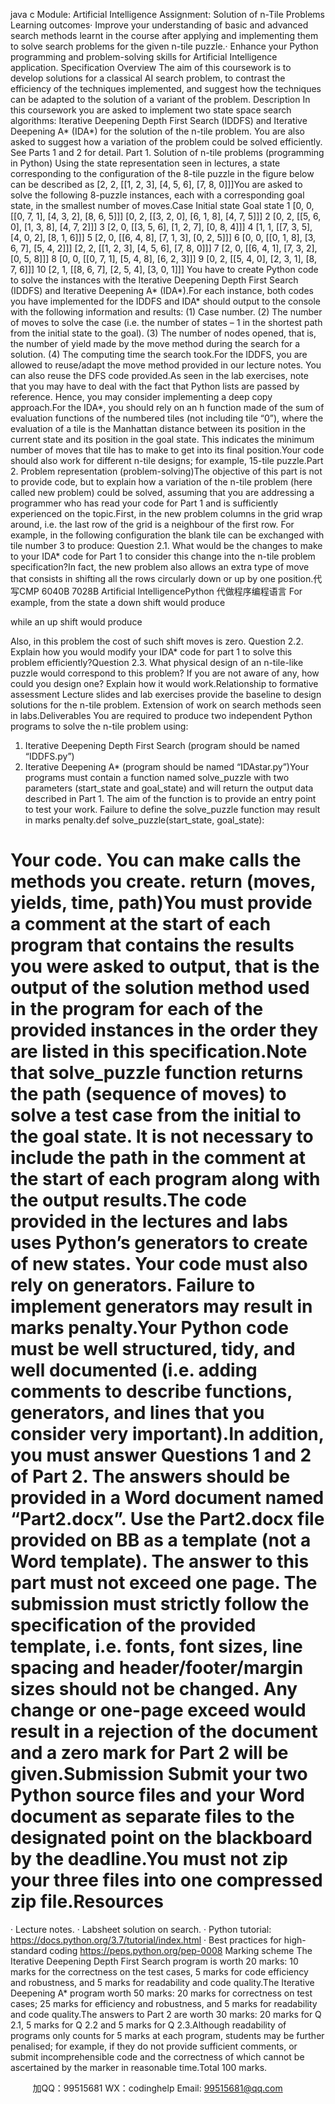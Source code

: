 java c
Module:  Artificial Intelligence 
Assignment: Solution of n-Tile Problems 
Learning outcomes·   Improve   your   understanding   of   basic   and   advanced   search   methods   learnt   in   the course after applying and implementing them to solve search problems for the given n-tile puzzle.·   Enhance your Python programming and problem-solving skills for Artificial Intelligence application.
Specification 
Overview The aim of this coursework is to develop solutions for a classical AI search problem, to contrast the efficiency of the techniques implemented, and suggest how the techniques can be adapted to the solution of a variant of the problem.
Description In this coursework you are asked to implement two state space search algorithms: Iterative   Deepening   Depth   First   Search   (IDDFS)   and   Iterative   Deepening   A*   (IDA*)   for the   solution   of   the n-tile   problem.   You   are   also   asked   to   suggest   how   a   variation   of   the problem could be solved efficiently. See Parts 1 and 2 for detail.
Part 1. Solution of n-tile problems (programming in Python) Using the state representation seen in lectures, a state corresponding to the configuration of the 8-tile puzzle in the figure below can be described as
[2,   2,   [[1,   2,   3],   [4,   5,   6],   [7,   8, 0]]]You are asked to solve the following 8-puzzle instances, each with a corresponding goal state, in the smallest number of moves.Case Initial state Goal state 1 [0, 0, [[0, 7, 1], [4, 3, 2], [8, 6, 5]]] [0, 2, [[3, 2, 0], [6, 1, 8], [4, 7, 5]]] 2 [0, 2, [[5, 6, 0], [1, 3, 8], [4, 7, 2]]] 3 [2, 0, [[3, 5, 6], [1, 2, 7], [0, 8, 4]]] 4 [1, 1, [[7, 3, 5], [4, 0, 2], [8, 1, 6]]] 5 [2, 0, [[6, 4, 8], [7, 1, 3], [0, 2, 5]]] 6 [0, 0, [[0, 1, 8], [3, 6, 7], [5, 4, 2]]] [2, 2, [[1, 2, 3], [4, 5, 6], [7, 8, 0]]] 7 [2, 0, [[6, 4, 1], [7, 3, 2], [0, 5, 8]]] 8 [0, 0, [[0, 7, 1], [5, 4, 8], [6, 2, 3]]] 9 [0, 2, [[5, 4, 0], [2, 3, 1], [8, 7, 6]]] 10 [2, 1, [[8, 6, 7], [2, 5, 4], [3, 0, 1]]] You have to create Python code to solve the instances with the Iterative Deepening Depth First Search (IDDFS) and Iterative Deepening A* (IDA*).For   each   instance,   both   codes   you   have   implemented   for   the   IDDFS   and   IDA*   should output to the console with the following information and results:
(1)   Case   number.
(2)   The   number   of   moves   to   solve   the   case   (i.e.   the   number   of   states   –   1   in   the shortest path from the initial state to the goal).
(3)   The   number   of   nodes   opened,   that   is,   the   number   of yield made   by   the move 
method   during   the   search   for   a solution.
(4)   The   computing   time   the   search   took.For the IDDFS, you are allowed to reuse/adapt the move method provided in our lecture notes. You can also reuse the DFS code provided.As   seen   in   the   lab   exercises,   note   that   you   may   have   to   deal   with   the   fact   that   Python lists are passed by reference. Hence, you may consider implementing a deep copy approach.For   the   IDA*,   you   should   rely   on   an h function   made   of   the   sum   of   evaluation   functions of the numbered tiles (not including tile “0”), where the evaluation of a tile is the Manhattan   distance   between   its   position   in   the   current   state   and   its   position   in   the   goal state.   This   indicates   the   minimum   number   of   moves   that   tile   has   to   make   to   get   into   its final position.Your   code   should   also work   for   different n-tile   designs;   for   example,   15-tile puzzle.Part 2. Problem representation (problem-solving)The objective of this part is not to provide code, but to explain how a variation of the n-tile problem (here called new problem) could be solved, assuming that you are addressing a programmer who has read your code for Part 1 and is sufficiently experienced on the topic.First,   in   the new problem columns   in   the   grid   wrap   around,   i.e.   the   last   row   of   the   grid is a neighbour of the first row. For example, in the following configuration
the   blank tile   can be exchanged   with tile number   3 to produce:
Question 2.1. What would be the changes to make to your IDA* code for Part 1 to consider this change into the n-tile problem specification?In fact, the new problem also allows an extra type of move that consists in shifting all the rows circularly down or up by one position.代 写CMP 6040B 7028B Artificial IntelligencePython
代做程序编程语言 For example, from the state
a   down shift   would produce

while   an up shift   would produce

Also,   in   this   problem   the   cost   of   such   shift   moves   is zero.
Question 2.2. Explain   how   you   would   modify   your   IDA*   code   for   part   1   to   solve   this problem efficiently?Question 2.3. What physical design of an n-tile-like puzzle would correspond to this problem?   If   you   are   not   aware   of   any,   how   could   you   design   one?   Explain   how   it   would work.Relationship to formative assessment Lecture   slides   and   lab   exercises   provide   the   baseline   to   design   solutions   for   the n-tile problem. Extension of work on search methods seen in labs.Deliverables 
You   are   required   to   produce   two   independent   Python   programs   to   solve   the n-tile problem using:
1.   Iterative   Deepening   Depth   First   Search   (program   should   be   named   “IDDFS.py”)
2.   Iterative   Deepening   A*   (program   should   be   named   “IDAstar.py”)Your programs must contain a function named solve_puzzle with two parameters (start_state and goal_state) and will return the output data described in Part 1. The aim of the function is to provide an entry point to test your work. Failure to define the solve_puzzle function may result in marks penalty.def solve_puzzle(start_state, goal_state): 
#   Your   code.   You   can   make   calls   the   methods   you   create. return (moves, yields, time, path)You must provide a comment at the start of each program that contains the results you   were   asked   to   output,   that   is   the   output   of   the   solution   method   used   in   the   program for each of the provided instances in the order they are listed in this specification.Note that solve_puzzle function returns the path (sequence of moves) to solve a test case from the initial to the goal state. It is not necessary to include the path in the comment at the start of each program along with the output results.The   code   provided   in   the   lectures   and   labs   uses   Python’s   generators   to   create   of   new states.   Your   code   must   also   rely   on   generators.   Failure   to   implement   generators   may result in marks penalty.Your Python code must be well structured, tidy, and well documented (i.e. adding comments to describe functions, generators, and lines that you consider very important).In addition, you must answer Questions 1 and 2 of Part 2. The answers should be provided in a Word document named “Part2.docx”. Use the Part2.docx file provided on BB as a template (not a Word template). The answer to this part must not exceed one   page.   The   submission   must   strictly   follow   the   specification   of   the   provided   template,   i.e.   fonts,   font   sizes,   line   spacing   and   header/footer/margin   sizes   should   not be changed. Any change or one-page exceed would result in a rejection of the document and a zero mark for Part 2 will be given.Submission Submit   your   two   Python   source   files   and   your   Word   document   as   separate   files   to   the designated point on the blackboard by the deadline.You   must   not   zip   your   three   files   into   one   compressed   zip   file.Resources 
·   Lecture   notes.
·   Labsheet   solution   on search.
·   Python   tutorial: https://docs.python.org/3.7/tutorial/index.html 
·   Best   practices   for   high-standard   coding https://peps.python.org/pep-0008 
Marking scheme The   Iterative   Deepening   Depth   First   Search   program   is   worth   20   marks:   10   marks   for the correctness on the test cases, 5 marks for code efficiency and robustness, and 5 marks for readability and code quality.The   Iterative   Deepening   A*   program   worth   50   marks:   20   marks   for   correctness   on   test cases; 25 marks for efficiency and robustness, and 5 marks for readability and code quality.The   answers   to   Part   2   are   worth   30   marks:   20   marks   for   Q   2.1,   5   marks   for   Q   2.2   and 5 marks for Q 2.3.Although readability of programs only counts for 5 marks at each program, students may be further penalised; for example, if they do not provide sufficient comments, or submit   incomprehensible   code   and   the   correctness   of   which   cannot   be   ascertained   by the marker in reasonable time.Total 100 marks.



         
加QQ：99515681  WX：codinghelp  Email: 99515681@qq.com
